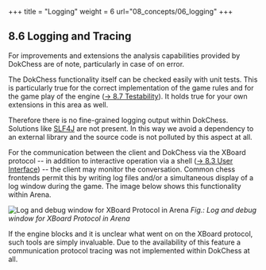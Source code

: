 +++
title = "Logging"
weight = 6
url="08_concepts/06_logging"
+++

## 8.6 Logging and Tracing

For improvements and extensions the analysis capabilities provided by DokChess are of note, particularly in case of on error.

The DokChess functionality itself can be checked easily with unit tests. This is particularly true for the correct implementation of the game rules and for the game play of the engine ([→ 8.7 Testability](/en/08_concepts/07_testability/)).
It holds true for your own extensions in this area as well.

Therefore there is no fine-grained logging output within DokChess. Solutions like [SLF4J](https://www.slf4j.org) are not present.
In this way we avoid a dependency to an external library and the source code is not polluted by this aspect at all.

For the communication between the client and DokChess via the XBoard protocol -- in addition to interactive operation via a shell ([→ 8.3 User Interface](/en/08_concepts/03_userinterface/)) -- the client may monitor the conversation.
Common chess frontends permit this by writing log files and/or a simultaneous display of a log window during the game. The image below shows this functionality within Arena.


![Log and debug window for XBoard Protocol in Arena](/images/en/08_xx_ArenaEngineDebug.png)
*Fig.: Log and debug window for XBoard Protocol in Arena*

If the engine blocks and it is unclear what went on on the XBoard protocol, such tools are simply invaluable.
Due to the availability of this feature a communication protocol tracing was not implemented within DokChess at all.
